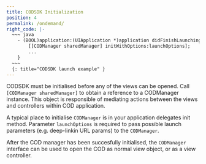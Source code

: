 ```yaml
---
title: CODSDK Initialization
position: 4
permalink: /ondemand/
right_code: |-
  ~~~ java
    - (BOOL)application:(UIApplication *)application didFinishLaunchingWithOptions:(NSDictionary *)launchOptions {
        [[CODManager sharedManager] initWithOptions:launchOptions];
        ...
    }
  ~~~
  {: title="CODSDK launch example" }
---
```


CODSDK must be initialised before any of the views can be opened. Call `[CODManager sharedManager]` to obtain a reference to a CODManager instance. This object is responsible of mediating actions between the views and controllers within COD application.

A typical place to initialise `CODManager` is in your application delegates init method. Parameter `launchOptions` is required to pass possible launch parameters (e.g. deep-linkin URL params) to the `CODManager`.

After the COD manager has been succesfully initialised, the `CODManager` interface can be used to open the COD as normal view object, or as a view controller.